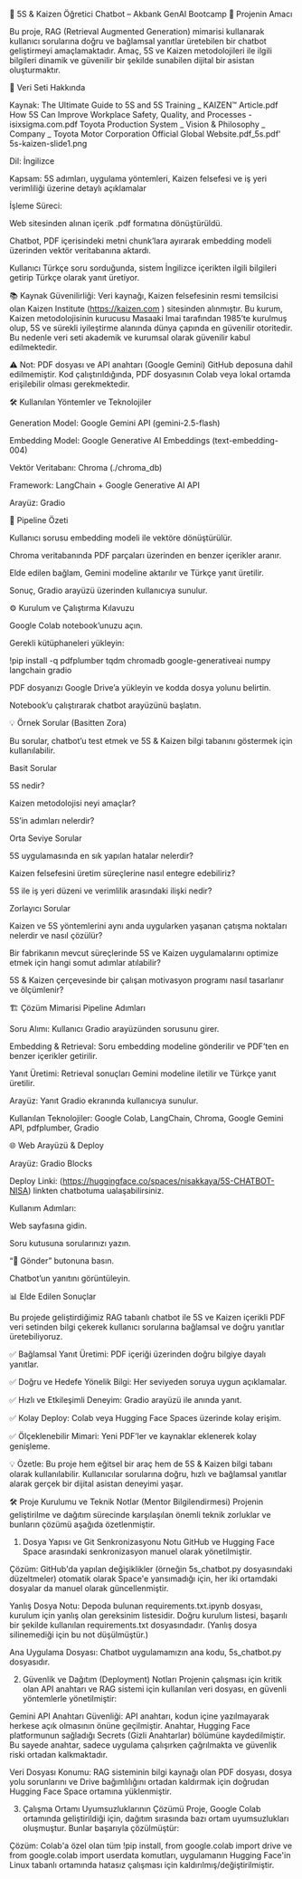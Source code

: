 💬 5S & Kaizen Öğretici Chatbot – Akbank GenAI Bootcamp
🚀 Projenin Amacı

Bu proje, RAG (Retrieval Augmented Generation) mimarisi kullanarak kullanıcı sorularına doğru ve bağlamsal yanıtlar üretebilen bir chatbot geliştirmeyi amaçlamaktadır.
Amaç, 5S ve Kaizen metodolojileri ile ilgili bilgileri dinamik ve güvenilir bir şekilde sunabilen dijital bir asistan oluşturmaktır.

📄 Veri Seti Hakkında

Kaynak: The Ultimate Guide to 5S and 5S Training _ KAIZEN™ Article.pdf
        How 5S Can Improve Workplace Safety, Quality, and Processes - isixsigma.com.pdf
        Toyota Production System _ Vision & Philosophy _ Company _ Toyota Motor Corporation Official Global Website.pdf_5s.pdf'
        5s-kaizen-slide1.png
        
Dil: İngilizce

Kapsam: 5S adımları, uygulama yöntemleri, Kaizen felsefesi ve iş yeri verimliliği üzerine detaylı açıklamalar

İşleme Süreci:

Web sitesinden alınan içerik .pdf formatına dönüştürüldü.

Chatbot, PDF içerisindeki metni chunk’lara ayırarak embedding modeli üzerinden vektör veritabanına aktardı.

Kullanıcı Türkçe soru sorduğunda, sistem İngilizce içerikten ilgili bilgileri getirip Türkçe olarak yanıt üretiyor.

📚 Kaynak Güvenilirliği:
Veri kaynağı, Kaizen felsefesinin resmi temsilcisi olan Kaizen Institute (https://kaizen.com
) sitesinden alınmıştır.
Bu kurum, Kaizen metodolojisinin kurucusu Masaaki Imai tarafından 1985’te kurulmuş olup, 5S ve sürekli iyileştirme alanında dünya çapında en güvenilir otoritedir.
Bu nedenle veri seti akademik ve kurumsal olarak güvenilir kabul edilmektedir.

⚠️ Not: PDF dosyası ve API anahtarı (Google Gemini) GitHub deposuna dahil edilmemiştir.
Kod çalıştırıldığında, PDF dosyasının Colab veya lokal ortamda erişilebilir olması gerekmektedir.

🛠 Kullanılan Yöntemler ve Teknolojiler

Generation Model: Google Gemini API (gemini-2.5-flash)

Embedding Model: Google Generative AI Embeddings (text-embedding-004)

Vektör Veritabanı: Chroma (./chroma_db)

Framework: LangChain + Google Generative AI API

Arayüz: Gradio

🔄 Pipeline Özeti

Kullanıcı sorusu embedding modeli ile vektöre dönüştürülür.

Chroma veritabanında PDF parçaları üzerinden en benzer içerikler aranır.

Elde edilen bağlam, Gemini modeline aktarılır ve Türkçe yanıt üretilir.

Sonuç, Gradio arayüzü üzerinden kullanıcıya sunulur.

⚙️ Kurulum ve Çalıştırma Kılavuzu

Google Colab notebook’unuzu açın.

Gerekli kütüphaneleri yükleyin:

!pip install -q pdfplumber tqdm chromadb google-generativeai numpy langchain gradio


PDF dosyanızı Google Drive’a yükleyin ve kodda dosya yolunu belirtin.

Notebook’u çalıştırarak chatbot arayüzünü başlatın.

💡 Örnek Sorular (Basitten Zora)

Bu sorular, chatbot’u test etmek ve 5S & Kaizen bilgi tabanını göstermek için kullanılabilir.

Basit Sorular

5S nedir?

Kaizen metodolojisi neyi amaçlar?

5S’in adımları nelerdir?

Orta Seviye Sorular

5S uygulamasında en sık yapılan hatalar nelerdir?

Kaizen felsefesini üretim süreçlerine nasıl entegre edebiliriz?

5S ile iş yeri düzeni ve verimlilik arasındaki ilişki nedir?

Zorlayıcı Sorular

Kaizen ve 5S yöntemlerini aynı anda uygularken yaşanan çatışma noktaları nelerdir ve nasıl çözülür?

Bir fabrikanın mevcut süreçlerinde 5S ve Kaizen uygulamalarını optimize etmek için hangi somut adımlar atılabilir?

5S & Kaizen çerçevesinde bir çalışan motivasyon programı nasıl tasarlanır ve ölçümlenir?

🏗 Çözüm Mimarisi
Pipeline Adımları

Soru Alımı: Kullanıcı Gradio arayüzünden sorusunu girer.

Embedding & Retrieval: Soru embedding modeline gönderilir ve PDF’ten en benzer içerikler getirilir.

Yanıt Üretimi: Retrieval sonuçları Gemini modeline iletilir ve Türkçe yanıt üretilir.

Arayüz: Yanıt Gradio ekranında kullanıcıya sunulur.

Kullanılan Teknolojiler:
Google Colab, LangChain, Chroma, Google Gemini API, pdfplumber, Gradio

🌐 Web Arayüzü & Deploy

Arayüz: Gradio Blocks

Deploy Linki: (https://huggingface.co/spaces/nisakkaya/5S-CHATBOT-NISA) linkten chatbotuma ualaşabilirsiniz.

Kullanım Adımları:

Web sayfasına gidin.

Soru kutusuna sorularınızı yazın.

“🚀 Gönder” butonuna basın.

Chatbot’un yanıtını görüntüleyin.

📊 Elde Edilen Sonuçlar

Bu projede geliştirdiğimiz RAG tabanlı chatbot ile 5S ve Kaizen içerikli PDF veri setinden bilgi çekerek kullanıcı sorularına bağlamsal ve doğru yanıtlar üretebiliyoruz.

✅ Bağlamsal Yanıt Üretimi: PDF içeriği üzerinden doğru bilgiye dayalı yanıtlar.

✅ Doğru ve Hedefe Yönelik Bilgi: Her seviyeden soruya uygun açıklamalar.

✅ Hızlı ve Etkileşimli Deneyim: Gradio arayüzü ile anında yanıt.

✅ Kolay Deploy: Colab veya Hugging Face Spaces üzerinde kolay erişim.

✅ Ölçeklenebilir Mimari: Yeni PDF’ler ve kaynaklar eklenerek kolay genişleme.

💡 Özetle: Bu proje hem eğitsel bir araç hem de 5S & Kaizen bilgi tabanı olarak kullanılabilir.
Kullanıcılar sorularına doğru, hızlı ve bağlamsal yanıtlar alarak gerçek bir dijital asistan deneyimi yaşar.

🛠️ Proje Kurulumu ve Teknik Notlar (Mentor Bilgilendirmesi)
Projenin geliştirilme ve dağıtım sürecinde karşılaşılan önemli teknik zorluklar ve bunların çözümü aşağıda özetlenmiştir.

1. Dosya Yapısı ve Git Senkronizasyonu Notu
GitHub ve Hugging Face Space arasındaki senkronizasyon manuel olarak yönetilmiştir.

Çözüm: GitHub'da yapılan değişiklikler (örneğin 5s_chatbot.py dosyasındaki düzeltmeler) otomatik olarak Space'e yansımadığı için, her iki ortamdaki dosyalar da manuel olarak güncellenmiştir.

Yanlış Dosya Notu: Depoda bulunan requirements.txt.ipynb dosyası, kurulum için yanlış olan gereksinim listesidir. Doğru kurulum listesi, başarılı bir şekilde kullanılan requirements.txt dosyasındadır. (Yanlış dosya silinemediği için bu not düşülmüştür.)

Ana Uygulama Dosyası: Chatbot uygulamamızın ana kodu, 5s_chatbot.py dosyasıdır.

2. Güvenlik ve Dağıtım (Deployment) Notları
Projenin çalışması için kritik olan API anahtarı ve RAG sistemi için kullanılan veri dosyası, en güvenli yöntemlerle yönetilmiştir:

Gemini API Anahtarı Güvenliği: API anahtarı, kodun içine yazılmayarak herkese açık olmasının önüne geçilmiştir. Anahtar, Hugging Face platformunun sağladığı Secrets (Gizli Anahtarlar) bölümüne kaydedilmiştir. Bu sayede anahtar, sadece uygulama çalışırken çağrılmakta ve güvenlik riski ortadan kalkmaktadır.

Veri Dosyası Konumu: RAG sisteminin bilgi kaynağı olan PDF dosyası, dosya yolu sorunlarını ve Drive bağımlılığını ortadan kaldırmak için doğrudan Hugging Face Space ortamına yüklenmiştir.

3. Çalışma Ortamı Uyumsuzluklarının Çözümü
Proje, Google Colab ortamında geliştirildiği için, dağıtım sırasında bazı ortam uyumsuzlukları oluşmuştur. Bunlar başarıyla çözülmüştür:

Çözüm: Colab'a özel olan tüm !pip install, from google.colab import drive ve from google.colab import userdata komutları, uygulamanın Hugging Face'in Linux tabanlı ortamında hatasız çalışması için kaldırılmış/değiştirilmiştir.



